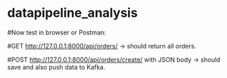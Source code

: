 # datapipeline_analysis 
#Now test in browser or Postman:

#GET http://127.0.0.1:8000/api/orders/ → should return all orders.

#POST http://127.0.0.1:8000/api/orders/create/ with JSON body → should save and also push data to Kafka.